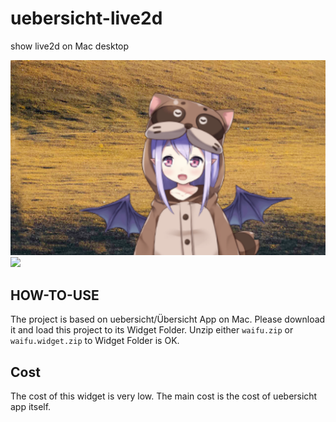 # uebersicht-live2d
show live2d on Mac desktop

![](./screenshot.png)
![](./screenshot.gif)

## HOW-TO-USE
The project is based on uebersicht/Übersicht App on Mac.
Please download it and load this project to its Widget Folder.
Unzip either `waifu.zip` or `waifu.widget.zip` to Widget Folder is OK.

## Cost
The cost of this widget is very low.
The main cost is the cost of uebersicht app itself.
